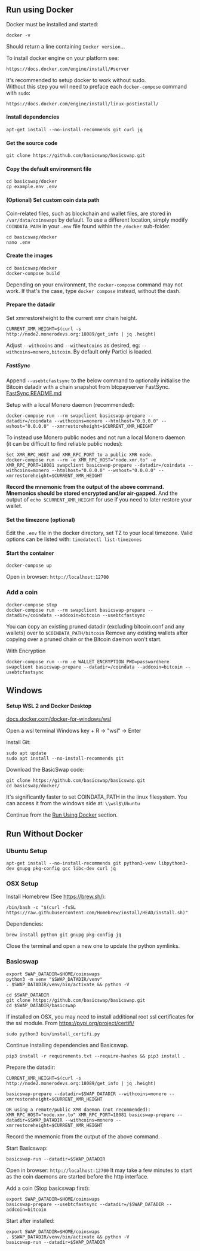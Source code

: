 

## Run using Docker

Docker must be installed and started:

    docker -v

Should return a line containing `Docker version`...


To install docker engine on your platform see:

    https://docs.docker.com/engine/install/#server


It's recommended to setup docker to work without sudo.<br>
Without this step you will need to preface each `docker-compose` command with `sudo`:

    https://docs.docker.com/engine/install/linux-postinstall/


#### Install dependencies

    apt-get install --no-install-recommends git curl jq


#### Get the source code

    git clone https://github.com/basicswap/basicswap.git



#### Copy the default environment file

    cd basicswap/docker
    cp example.env .env


#### (Optional) Set custom coin data path

Coin-related files, such as blockchain and wallet files, are stored in `/var/data/coinswaps` by default. To use a different location, simply modify `COINDATA_PATH` in your `.env` file found within the `/docker` sub-folder.

    cd basicswap/docker
    nano .env


#### Create the images

    cd basicswap/docker
    docker-compose build

Depending on your environment, the `docker-compose` command may not work. If that's the case, type `docker compose` instead, without the dash.


#### Prepare the datadir

Set xmrrestoreheight to the current xmr chain height.

    CURRENT_XMR_HEIGHT=$(curl -s http://node2.monerodevs.org:18089/get_info | jq .height)

Adjust `--withcoins` and `--withoutcoins` as desired, eg: `--withcoins=monero,bitcoin`.  By default only Particl is loaded.

##### FastSync

Append `--usebtcfastsync` to the below command to optionally initialise the Bitcoin datadir with a chain snapshot from btcpayserver FastSync.<br>
[FastSync README.md](https://github.com/btcpayserver/btcpayserver-docker/blob/master/contrib/FastSync/README.md)


Setup with a local Monero daemon (recommended):

    docker-compose run --rm swapclient basicswap-prepare --datadir=/coindata --withcoins=monero --htmlhost="0.0.0.0" --wshost="0.0.0.0" --xmrrestoreheight=$CURRENT_XMR_HEIGHT


To instead use Monero public nodes and not run a local Monero daemon<br>(it can be difficult to find reliable public nodes):

    Set XMR_RPC_HOST and XMR_RPC_PORT to a public XMR node.
    docker-compose run --rm -e XMR_RPC_HOST="node.xmr.to" -e XMR_RPC_PORT=18081 swapclient basicswap-prepare --datadir=/coindata --withcoins=monero --htmlhost="0.0.0.0" --wshost="0.0.0.0" --xmrrestoreheight=$CURRENT_XMR_HEIGHT


**Record the mnemonic from the output of the above command.**
**Mnemonics should be stored encrypted and/or air-gapped.**
And the output of `echo $CURRENT_XMR_HEIGHT` for use if you need to later restore your wallet.

#### Set the timezone (optional)

Edit the `.env` file in the docker directory, set TZ to your local timezone.
Valid options can be listed with: `timedatectl list-timezones`


#### Start the container

    docker-compose up

Open in browser: `http://localhost:12700`



### Add a coin

    docker-compose stop
    docker-compose run --rm swapclient basicswap-prepare --datadir=/coindata --addcoin=bitcoin --usebtcfastsync

You can copy an existing pruned datadir (excluding bitcoin.conf and any wallets) over to `$COINDATA_PATH/bitcoin`
Remove any existing wallets after copying over a pruned chain or the Bitcoin daemon won't start.


With Encryption

    docker-compose run --rm -e WALLET_ENCRYPTION_PWD=passwordhere swapclient basicswap-prepare --datadir=/coindata --addcoin=bitcoin --usebtcfastsync


## Windows

#### Setup WSL 2 and Docker Desktop
[docs.docker.com/docker-for-windows/wsl](https://docs.docker.com/docker-for-windows/wsl/)


Open a wsl terminal
Windows key + R -> "wsl" -> Enter


Install Git:

    sudo apt update
    sudo apt install --no-install-recommends git


Download the BasicSwap code:

    git clone https://github.com/basicswap/basicswap.git
    cd basicswap/docker/


It's significantly faster to set COINDATA_PATH in the linux filesystem.
You can access it from the windows side at: `\\wsl$\Ubuntu`

Continue from the [Run Using Docker](#run-using-docker) section.


## Run Without Docker


### Ubuntu Setup

    apt-get install --no-install-recommends git python3-venv libpython3-dev gnupg pkg-config gcc libc-dev curl jq


### OSX Setup

Install Homebrew (See https://brew.sh/):

    /bin/bash -c "$(curl -fsSL https://raw.githubusercontent.com/Homebrew/install/HEAD/install.sh)"

Dependencies:

    brew install python git gnupg pkg-config jq

Close the terminal and open a new one to update the python symlinks.


### Basicswap

    export SWAP_DATADIR=$HOME/coinswaps
    python3 -m venv "$SWAP_DATADIR/venv"
    . $SWAP_DATADIR/venv/bin/activate && python -V

    cd $SWAP_DATADIR
    git clone https://github.com/basicswap/basicswap.git
    cd $SWAP_DATADIR/basicswap


If installed on OSX, you may need to install additional root ssl certificates for the ssl module.
From https://pypi.org/project/certifi/

    sudo python3 bin/install_certifi.py


Continue installing dependencies and Basicswap.

    pip3 install -r requirements.txt --require-hashes && pip3 install .


Prepare the datadir:

    CURRENT_XMR_HEIGHT=$(curl -s http://node2.monerodevs.org:18089/get_info | jq .height)

    basicswap-prepare --datadir=$SWAP_DATADIR --withcoins=monero --xmrrestoreheight=$CURRENT_XMR_HEIGHT

    OR using a remote/public XMR daemon (not recommended):
    XMR_RPC_HOST="node.xmr.to" XMR_RPC_PORT=18081 basicswap-prepare --datadir=$SWAP_DATADIR --withcoins=monero --xmrrestoreheight=$CURRENT_XMR_HEIGHT


Record the mnemonic from the output of the above command.

Start Basicswap:

    basicswap-run --datadir=$SWAP_DATADIR


Open in browser: `http://localhost:12700`
It may take a few minutes to start as the coin daemons are started before the http interface.


Add a coin (Stop basicswap first):

    export SWAP_DATADIR=$HOME/coinswaps
    basicswap-prepare --usebtcfastsync --datadir=/$SWAP_DATADIR --addcoin=bitcoin


Start after installed:
    
    export SWAP_DATADIR=$HOME/coinswaps
    . $SWAP_DATADIR/venv/bin/activate && python -V
    basicswap-run --datadir=$SWAP_DATADIR
